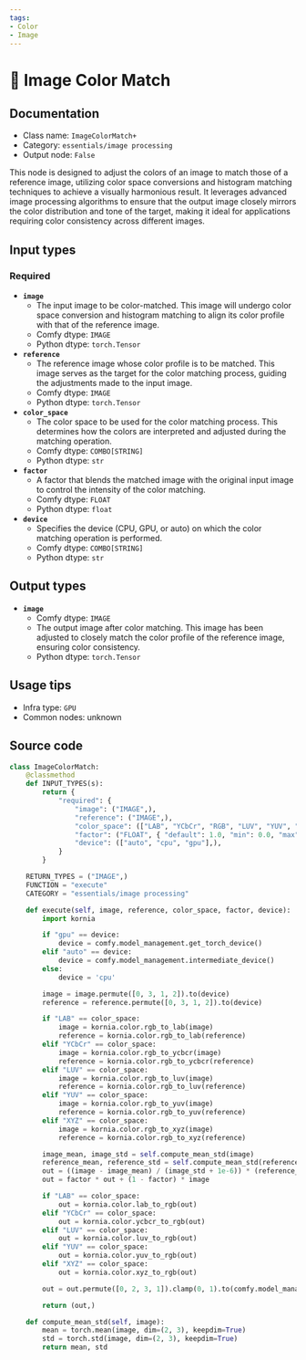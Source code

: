 ```yaml
---
tags:
- Color
- Image
---
```


# 🔧 Image Color Match
## Documentation
- Class name: `ImageColorMatch+`
- Category: `essentials/image processing`
- Output node: `False`

This node is designed to adjust the colors of an image to match those of a reference image, utilizing color space conversions and histogram matching techniques to achieve a visually harmonious result. It leverages advanced image processing algorithms to ensure that the output image closely mirrors the color distribution and tone of the target, making it ideal for applications requiring color consistency across different images.
## Input types
### Required
- **`image`**
    - The input image to be color-matched. This image will undergo color space conversion and histogram matching to align its color profile with that of the reference image.
    - Comfy dtype: `IMAGE`
    - Python dtype: `torch.Tensor`
- **`reference`**
    - The reference image whose color profile is to be matched. This image serves as the target for the color matching process, guiding the adjustments made to the input image.
    - Comfy dtype: `IMAGE`
    - Python dtype: `torch.Tensor`
- **`color_space`**
    - The color space to be used for the color matching process. This determines how the colors are interpreted and adjusted during the matching operation.
    - Comfy dtype: `COMBO[STRING]`
    - Python dtype: `str`
- **`factor`**
    - A factor that blends the matched image with the original input image to control the intensity of the color matching.
    - Comfy dtype: `FLOAT`
    - Python dtype: `float`
- **`device`**
    - Specifies the device (CPU, GPU, or auto) on which the color matching operation is performed.
    - Comfy dtype: `COMBO[STRING]`
    - Python dtype: `str`
## Output types
- **`image`**
    - Comfy dtype: `IMAGE`
    - The output image after color matching. This image has been adjusted to closely match the color profile of the reference image, ensuring color consistency.
    - Python dtype: `torch.Tensor`
## Usage tips
- Infra type: `GPU`
- Common nodes: unknown


## Source code
```python
class ImageColorMatch:
    @classmethod
    def INPUT_TYPES(s):
        return {
            "required": {
                "image": ("IMAGE",),
                "reference": ("IMAGE",),
                "color_space": (["LAB", "YCbCr", "RGB", "LUV", "YUV", "XYZ"],),
                "factor": ("FLOAT", { "default": 1.0, "min": 0.0, "max": 1.0, "step": 0.05, }),
                "device": (["auto", "cpu", "gpu"],),
            }
        }

    RETURN_TYPES = ("IMAGE",)
    FUNCTION = "execute"
    CATEGORY = "essentials/image processing"

    def execute(self, image, reference, color_space, factor, device):
        import kornia

        if "gpu" == device:
            device = comfy.model_management.get_torch_device()
        elif "auto" == device:
            device = comfy.model_management.intermediate_device()
        else:
            device = 'cpu'

        image = image.permute([0, 3, 1, 2]).to(device)
        reference = reference.permute([0, 3, 1, 2]).to(device)

        if "LAB" == color_space:
            image = kornia.color.rgb_to_lab(image)
            reference = kornia.color.rgb_to_lab(reference)
        elif "YCbCr" == color_space:
            image = kornia.color.rgb_to_ycbcr(image)
            reference = kornia.color.rgb_to_ycbcr(reference)
        elif "LUV" == color_space:
            image = kornia.color.rgb_to_luv(image)
            reference = kornia.color.rgb_to_luv(reference)
        elif "YUV" == color_space:
            image = kornia.color.rgb_to_yuv(image)
            reference = kornia.color.rgb_to_yuv(reference)
        elif "XYZ" == color_space:
            image = kornia.color.rgb_to_xyz(image)
            reference = kornia.color.rgb_to_xyz(reference)

        image_mean, image_std = self.compute_mean_std(image)
        reference_mean, reference_std = self.compute_mean_std(reference)
        out = ((image - image_mean) / (image_std + 1e-6)) * (reference_std + 1e-6) + reference_mean
        out = factor * out + (1 - factor) * image

        if "LAB" == color_space:
            out = kornia.color.lab_to_rgb(out)
        elif "YCbCr" == color_space:
            out = kornia.color.ycbcr_to_rgb(out)
        elif "LUV" == color_space:
            out = kornia.color.luv_to_rgb(out)
        elif "YUV" == color_space:
            out = kornia.color.yuv_to_rgb(out)
        elif "XYZ" == color_space:
            out = kornia.color.xyz_to_rgb(out)

        out = out.permute([0, 2, 3, 1]).clamp(0, 1).to(comfy.model_management.intermediate_device())

        return (out,)

    def compute_mean_std(self, image):
        mean = torch.mean(image, dim=(2, 3), keepdim=True)
        std = torch.std(image, dim=(2, 3), keepdim=True)
        return mean, std

```

